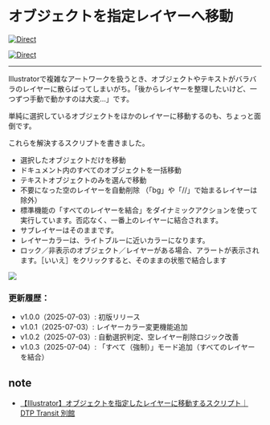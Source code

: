 # オブジェクトを指定レイヤーへ移動

[![Direct](https://img.shields.io/badge/Direct%20Link-SmartLayerManage.jsx-ffcc00.svg)](https://github.com/swwwitch/illustrator-scripts/blob/master/jsx/SmartLayerManage.jsx)


[![Direct](https://img.shields.io/badge/Back%20to%20home-All%20scripts-cccccc.svg)](https://github.com/swwwitch/illustrator-scripts/blob/master/README.md)

---

Illustratorで複雑なアートワークを扱うとき、オブジェクトやテキストがバラバラのレイヤーに散らばってしまいがち。「後からレイヤーを整理したいけど、一つずつ手動で動かすのは大変…」です。

単純に選択しているオブジェクトをほかのレイヤーに移動するのも、ちょっと面倒です。

これらを解決するスクリプトを書きました。

- 選択したオブジェクトだけを移動
- ドキュメント内のすべてのオブジェクトを一括移動
- テキストオブジェクトのみを選んで移動
- 不要になった空のレイヤーを自動削除 （「bg」や「//」で始まるレイヤーは除外）
- 標準機能の「すべてのレイヤーを結合」をダイナミックアクションを使って実行しています。否応なく、一番上のレイヤーに結合されます。
- サブレイヤーはそのままです。
- レイヤーカラーは、ライトブルーに近いカラーになります。
- ロック／非表示のオブジェクト／レイヤーがある場合、アラートが表示されます。［いいえ］をクリックすると、そのままの状態で結合します

![](https://assets.st-note.com/img/1751590763-zd5ArG9bytCocY2wOEX8qmKT.png?width=1200)
    

### 更新履歴：

- v1.0.0（2025-07-03）: 初版リリース
- v1.0.1（2025-07-03）: レイヤーカラー変更機能追加
- v1.0.2（2025-07-03）: 自動選択判定、空レイヤー削除ロジック改善
- v1.0.3（2025-07-04）: 「すべて（強制）」モード追加（すべてのレイヤーを結合）

## note

- [【Illustrator】オブジェクトを指定したレイヤーに移動するスクリプト｜DTP Transit 別館](https://note.com/dtp_tranist/n/n95ec4929ae9d)